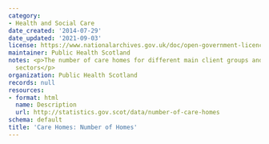 ```yaml
---
category:
- Health and Social Care
date_created: '2014-07-29'
date_updated: '2021-09-03'
license: https://www.nationalarchives.gov.uk/doc/open-government-licence/version/3/
maintainer: Public Health Scotland
notes: <p>The number of care homes for different main client groups and across care
  sectors</p>
organization: Public Health Scotland
records: null
resources:
- format: html
  name: Description
  url: http://statistics.gov.scot/data/number-of-care-homes
schema: default
title: 'Care Homes: Number of Homes'
---
```

